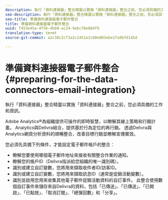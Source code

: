 ```yaml
---
description: 執行「資料連接器」整合精靈以實施「資料連接器」整合之前，您必須具備的工作和資訊。
seo-description: 執行「資料連接器」整合精靈以實施「資料連接器」整合之前，您必須具備的工作和資訊。
seo-title: 準備資料連接器電子郵件整合
title: 準備資料連接器電子郵件整合
uuid: f453e45a-4f56-4bb0-ac24-9ebc78e684f9
translation-type: tm+mt
source-git-commit: a2c38c2cf3a2c1451e2c60e003ebe1fa9bfd145d

---
```



# 準備資料連接器電子郵件整合{#preparing-for-the-data-connectors-email-integration}

執行「資料連接器」整合精靈以實施「資料連接器」整合之前，您必須具備的工作和資訊。

Adobe Analytics®為組織提供可操作的即時智慧，以瞭解其線上策略和行銷計畫。 Analytics與Delivra結合，提供基於行為定位的再行銷。 透過Delivra與Analytics網頁分析資料的順暢整合，改善目標行銷並瞭解宣傳實效。

您必須先具備下列條件，才能設定電子郵件帳戶的整合：

* 瞭解您要使用哪個電子郵件地址來接收有關整合作業的通知。
* 瞭解您的帳戶ID（Delivra指派給您組織的唯一識別碼）。
* 識別或建立自訂變數，您將用來擷取收件者ID/訪客ID。
* 識別或建立自訂變數，您將用來擷取訊息ID（通常是促銷活動變數）。
* 識別並啟用您用來收集其他電子郵件促銷活動資料的自訂事件。 此整合使用數個自訂事件來儲存來自Delivra的資料，包括「已傳送」、「已傳送」、「已開啟」、「已點按」、「取消訂閱」、「總彈回數」和「分享」。

